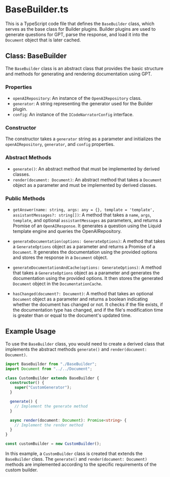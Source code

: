 # BaseBuilder.ts

This is a TypeScript code file that defines the `BaseBuilder` class, which serves as the base class for Builder plugins. Builder plugins are used to generate questions for GPT, parse the response, and load it into the `Document` object that is later cached.

## Class: BaseBuilder

The `BaseBuilder` class is an abstract class that provides the basic structure and methods for generating and rendering documentation using GPT.

### Properties

- `openAIRepository`: An instance of the `OpenAIRepository` class.
- `generator`: A string representing the generator used for the Builder plugin.
- `config`: An instance of the `ICodeNarratorConfig` interface.

### Constructor

The constructor takes a `generator` string as a parameter and initializes the `openAIRepository`, `generator`, and `config` properties.

### Abstract Methods

- `generate()`: An abstract method that must be implemented by derived classes.
- `render(document: Document)`: An abstract method that takes a `Document` object as a parameter and must be implemented by derived classes.

### Public Methods

- `getAnswer(name: string, args: any = {}, template = 'template', assistantMessages?: string[])`: A method that takes a `name`, `args`, `template`, and optional `assistantMessages` as parameters, and returns a Promise of an `OpenAIResponse`. It generates a question using the Liquid template engine and queries the OpenAIRepository.

- `generateDocumentation(options: GenerateOptions)`: A method that takes a `GenerateOptions` object as a parameter and returns a Promise of a `Document`. It generates the documentation using the provided options and stores the response in a `Document` object.

- `generateDocumentationAndCache(options: GenerateOptions)`: A method that takes a `GenerateOptions` object as a parameter and generates the documentation using the provided options. It then stores the generated `Document` object in the `DocumentationCache`.

- `hasChanged(document?: Document)`: A method that takes an optional `Document` object as a parameter and returns a boolean indicating whether the document has changed or not. It checks if the file exists, if the documentation type has changed, and if the file's modification time is greater than or equal to the document's updated time.

## Example Usage

To use the `BaseBuilder` class, you would need to create a derived class that implements the abstract methods `generate()` and `render(document: Document)`.

```typescript
import BaseBuilder from "./BaseBuilder";
import Document from "../../Document";

class CustomBuilder extends BaseBuilder {
  constructor() {
    super("CustomGenerator");
  }

  generate() {
    // Implement the generate method
  }

  async render(document: Document): Promise<string> {
    // Implement the render method
  }
}

const customBuilder = new CustomBuilder();
```

In this example, a `CustomBuilder` class is created that extends the `BaseBuilder` class. The `generate()` and `render(document: Document)` methods are implemented according to the specific requirements of the custom builder.